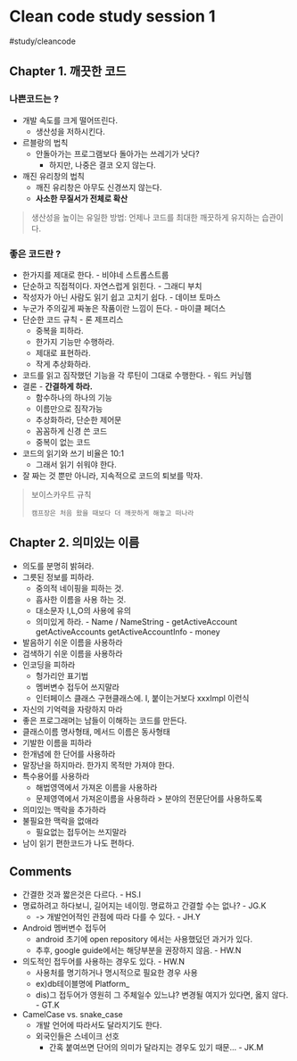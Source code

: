 # Clean code study session 1
#study/cleancode

## Chapter 1. 깨끗한 코드
### 나쁜코드는 ? 
- 개발 속도를 크게 떨어뜨린다.
	- 생산성을 저하시킨다.
- 르블랑의 법칙 
	- 안돌아가는 프로그램보다 돌아가는 쓰레기가 낫다? 
		- 하지만, 나중은 결코 오지 않는다.
- 깨진 유리창의 법칙
	- 깨진 유리창은 아무도 신경쓰지 않는다. 
	- **사소한 무질서가 전체로 확산**

> 생산성을 높이는 유일한 방법:
> 언제나 코드를 최대한 깨끗하게 유지하는 습관이다.
	
### 좋은 코드란 ?
- 한가지를 제대로 한다. - 비야네 스트롭스트룹
- 단순하고 직접적이다. 자연스럽게 읽힌다. - 그래디 부치
- 작성자가 아닌 사람도 읽기 쉽고 고치기 쉽다. - 데이브 토마스
- 누군가 주의깊게 짜놓은 작품이란 느낌이 든다. - 마이클 페더스
- 단순한 코드 규칙 - 론 제프리스
	- 중복을 피하라.
	- 한가지 기능만 수행하라.
	- 제대로 표현하라.
	- 작게 추상화하라.
- 코드를 읽고 짐작했던 기능을 각 루틴이 그대로 수행한다. - 워드 커닝햄
- 결론 - **간결하게 하라.**
	- 함수하나의 하나의 기능
	- 이름만으로 짐작가능
	- 추상화하라, 단순한 제어문
	- 꼼꼼하게 신경 쓴 코드
	- 중복이 없는 코드
- 코드의 읽기와 쓰기 비율은 10:1
	- 그래서 읽기 쉬워야 한다.
- 잘 짜는 것 뿐만 아니라, 지속적으로 코드의 퇴보를 막자.
> 보이스카우트 규칙
> 
> `캠프장은 처음 왔을 때보다 더 깨끗하게 해놓고 떠나라`


		
## Chapter 2. 의미있는 이름
- 의도를 분명히 밝혀라.
- 그릇된 정보를 피하라.
	- 중의적 네이핑을 피하는 것. 
	- 흡사한 이름을 사용 하는 것.
	- 대소문자 I,L,O의 사용에 유의
	- 의미있게 하라.
			- Name / NameString
			- getActiveAccount getActiveAccounts getActiveAccountInfo
			- money
- 발음하기 쉬운 이름을 사용하라
- 검색하기 쉬운 이름을 사용하라
- 인코딩을 피하라
	- 헝가리안 표기법
	- 멤버변수 접두어 쓰지말라
	- 인터페이스 클래스 구현클래스에. I, 붙이는거보다 xxxImpl 이런식
- 자신의 기억력을 자랑하지 마라
- 좋은 프로그래머는 남들이 이해하는 코드를 만든다.
- 클래스이름 명사형태, 메서드 이름은 동사형태
- 기발한 이름을 피하라
- 한개념에 한 단어를 사용하라
- 말장난을 하지마라. 한가지 목적만 가져야 한다.
- 특수용어를 사용하라
	- 해법영역에서 가져온 이름을 사용하라 
	- 문제영역에서 가져온이름을 사용하라 > 분야의 전문단어를 사용하도록
- 의미있는 맥락을 추가하라
- 불필요한 맥락을 없애라
	- 필요없는 접두어는 쓰지말라
- 남이 읽기 편한코드가 나도 편하다. 


## Comments

- 간결한 것과 짧은것은 다르다. - HS.I
- 명료하려고 하다보니, 길어지는 네이밍. 명료하고 간결할 수는 없나? - JG.K
	- -> 개발언어적인 관점에 따라 다를 수 있다. - JH.Y
- Android 멤버변수 접두어
	- android 초기에 open repository 에서는 사용했덨던 과거가 있다.
	- 추후, google guide에서는 해당부분을 권장하지 않음. - HW.N
-  의도적인 접두어를 사용하는 경우도 있다. - HW.N
	- 사용처를 명기하거나 명시적으로 필요한 경우 사용
	- ex)db테이블명에 Platform_ 
	- dis)그 접두어가 영원히 그 주체일수 있느냐? 변경될 여지가 있다면, 옳지 않다. - GT.K
- CamelCase vs. snake_case
	- 개발 언어에 따라서도 달라지기도 한다.
	- 외국인들은 스네이크 선호
		- 간혹 붙여쓰면 단어의 의미가 달라지는 경우도 있기 때문… - JK.M




